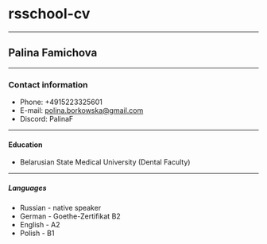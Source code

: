 # rsschool-cv
---
## Palina Famichova
---
### Contact information
* Phone: +4915223325601
* E-mail: polina.borkowska@gmail.com
* Discord: PalinaF
---
#### Education
* Belarusian State Medical University (Dental Faculty)
---
##### Languages
* Russian - native speaker
* German - Goethe-Zertifikat B2
* English - A2
* Polish - B1
